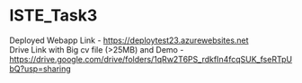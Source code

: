 # ISTE_Task3
Deployed Webapp Link - https://deploytest23.azurewebsites.net
<br>
Drive Link with Big cv file (>25MB) and Demo - https://drive.google.com/drive/folders/1qRw2T6PS_rdkfIn4fcqSUK_fseRTpUbQ?usp=sharing
